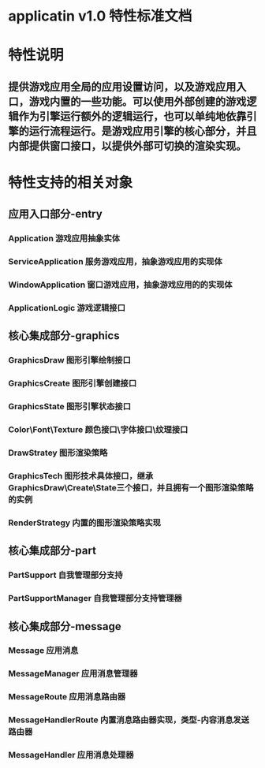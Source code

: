 # applicatin v1.0 特性标准文档

# 特性说明
## 提供游戏应用全局的应用设置访问，以及游戏应用入口，游戏内置的一些功能。可以使用外部创建的游戏逻辑作为引擎运行额外的逻辑运行，也可以单纯地依靠引擎的运行流程运行。是游戏应用引擎的核心部分，并且内部提供窗口接口，以提供外部可切换的渲染实现。

# 特性支持的相关对象

## 应用入口部分-entry
### Application 游戏应用抽象实体
### ServiceApplication 服务游戏应用，抽象游戏应用的实现体
### WindowApplication 窗口游戏应用，抽象游戏应用的的实现体
### ApplicationLogic 游戏逻辑接口

## 核心集成部分-graphics
### GraphicsDraw 图形引擎绘制接口
### GraphicsCreate 图形引擎创建接口
### GraphicsState 图形引擎状态接口
### Color\Font\Texture 颜色接口\字体接口\纹理接口
### DrawStratey 图形渲染策略
### GraphicsTech 图形技术具体接口，继承GraphicsDraw\Create\State三个接口，并且拥有一个图形渲染策略的实例
### RenderStrategy 内置的图形渲染策略实现

## 核心集成部分-part
### PartSupport 自我管理部分支持
### PartSupportManager 自我管理部分支持管理器

## 核心集成部分-message
### Message 应用消息
### MessageManager  应用消息管理器
### MessageRoute 应用消息路由器
### MessageHandlerRoute 内置消息路由器实现，类型-内容消息发送路由器
### MessageHandler 应用消息处理器